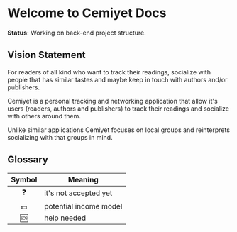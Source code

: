 # Welcome to Cemiyet Docs

**Status**: Working on back-end project structure.

## Vision Statement

For readers of all kind who want to track their readings, socialize with people that has similar tastes and maybe keep in touch with authors and/or publishers.

Cemiyet is a personal tracking and networking application that allow it's users (readers, authors and publishers) to track their readings and socialize with others around them.

Unlike similar applications Cemiyet focuses on local groups and reinterprets socializing with that groups in mind.

## Glossary

| Symbol | Meaning |
| :--: | -- |
| ❓ | it's not accepted yet |
| 💶 | potential income model |
| 🆘 | help needed |

